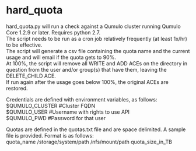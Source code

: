 # hard_quota
hard_quota.py will run a check against a Qumulo cluster running Qumulo Core 1.2.9 or later. Requires python 2.7.   
The script needs to be run as a cron job relatively frequently (at least 1x/hr) to be effective.   
The script will generate a csv file containing the quota name and the current usage and will email if the quota gets to 90%.  
At 100%, the script will remove all WRITE and ADD ACEs on the directory in question from the user and/or group(s) that have them, leaving the DELETE_CHILD ACE.  
If run again after the usage goes below 100%, the original ACEs are restored. 

Credentials are defined with environment variables, as follows:  
$QUMULO_CLUSTER  #Cluster FQDN  
$QUMULO_USER     #Username with rights to use API  
$QUMULO_PWD      #Password for that user  
  
Quotas are defined in the quotas.txt file and are space delimited. A sample file is provided. Format is as follows:   
quota_name /storage/system/path /nfs/mount/path quota_size_in_TB  
